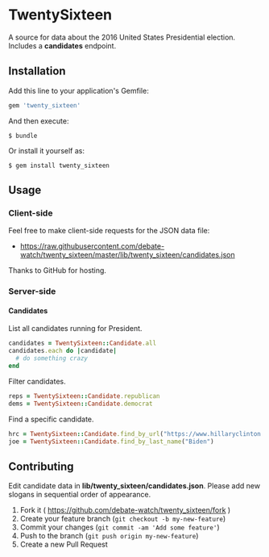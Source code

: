 # TwentySixteen

A source for data about the 2016 United States Presidential election. Includes a **candidates** endpoint.

## Installation

Add this line to your application's Gemfile:

```ruby
gem 'twenty_sixteen'
```

And then execute:

    $ bundle

Or install it yourself as:

    $ gem install twenty_sixteen

## Usage

### Client-side

Feel free to make client-side requests for the JSON data file:
  + https://raw.githubusercontent.com/debate-watch/twenty_sixteen/master/lib/twenty_sixteen/candidates.json

Thanks to GitHub for hosting.

### Server-side

#### Candidates

List all candidates running for President.

```` rb
candidates = TwentySixteen::Candidate.all
candidates.each do |candidate|
  # do something crazy
end
````

Filter candidates.

```` rb
reps = TwentySixteen::Candidate.republican
dems = TwentySixteen::Candidate.democrat
````

Find a specific candidate.

```` rb
hrc = TwentySixteen::Candidate.find_by_url("https://www.hillaryclinton.com/")
joe = TwentySixteen::Candidate.find_by_last_name("Biden")
````

## Contributing

Edit candidate data in **lib/twenty_sixteen/candidates.json**. Please add new slogans in sequential order of appearance.

1. Fork it ( https://github.com/debate-watch/twenty_sixteen/fork )
2. Create your feature branch (`git checkout -b my-new-feature`)
3. Commit your changes (`git commit -am 'Add some feature'`)
4. Push to the branch (`git push origin my-new-feature`)
5. Create a new Pull Request
